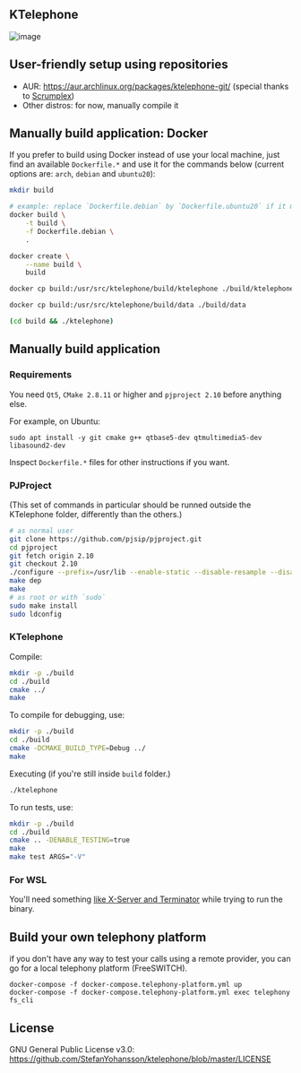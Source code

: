 KTelephone
----------------------

![image](https://raw.githubusercontent.com/StefanYohansson/ktelephone/master/screenshots/ktelephone-kdeneon.png)

## User-friendly setup using repositories

- AUR: https://aur.archlinux.org/packages/ktelephone-git/ (special thanks to [Scrumplex](https://github.com/Scrumplex))
- Other distros: for now, manually compile it

## Manually build application: Docker

If you prefer to build using Docker instead of use your local machine, just find an available `Dockerfile.*`
and use it for the commands below (current options are: `arch`, `debian` and `ubuntu20`):

```sh
mkdir build

# example: replace `Dockerfile.debian` by `Dockerfile.ubuntu20` if it makes sense
docker build \
    -t build \
    -f Dockerfile.debian \
    .

docker create \
    --name build \
    build

docker cp build:/usr/src/ktelephone/build/ktelephone ./build/ktelephone

docker cp build:/usr/src/ktelephone/build/data ./build/data

(cd build && ./ktelephone)
```

## Manually build application

### Requirements

You need `Qt5`, `CMake 2.8.11` or higher and `pjproject 2.10` before anything else.

For example, on Ubuntu:

```
sudo apt install -y git cmake g++ qtbase5-dev qtmultimedia5-dev libasound2-dev
```

Inspect `Dockerfile.*` files for other instructions if you want.

### PJProject

(This set of commands in particular should be runned outside the KTelephone folder, differently than the others.)

```sh
# as normal user
git clone https://github.com/pjsip/pjproject.git
cd pjproject
git fetch origin 2.10
git checkout 2.10
./configure --prefix=/usr/lib --enable-static --disable-resample --disable-video --disable-opencore-amr
make dep
make
# as root or with `sudo`
sudo make install
sudo ldconfig
```

### KTelephone

Compile:

```sh
mkdir -p ./build
cd ./build
cmake ../
make
```

To compile for debugging, use:

```sh
mkdir -p ./build
cd ./build
cmake -DCMAKE_BUILD_TYPE=Debug ../
make
```

Executing (if you're still inside `build` folder.)

```sh
./ktelephone
```

To run tests, use:

```sh
mkdir -p ./build
cd ./build
cmake .. -DENABLE_TESTING=true
make
make test ARGS="-V"
```

### For WSL

You'll need something [like X-Server and Terminator](https://medium.com/javarevisited/using-wsl-2-with-x-server-linux-on-windows-a372263533c3)
while trying to run the binary.

## Build your own telephony platform

if you don't have any way to test your calls using a remote provider, you can go for a local telephony platform (FreeSWITCH).

```
docker-compose -f docker-compose.telephony-platform.yml up
docker-compose -f docker-compose.telephony-platform.yml exec telephony fs_cli
```

## License

GNU General Public License v3.0: https://github.com/StefanYohansson/ktelephone/blob/master/LICENSE
